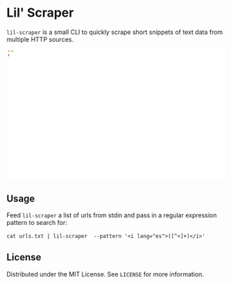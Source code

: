 # Lil' Scraper

`lil-scraper` is a small CLI to quickly scrape short snippets of text data from multiple HTTP sources.

<p align="center">
  <img width="700" src="https://raw.githubusercontent.com/walterbm/lil-scraper/main/demo/terminal.svg">
</p>

## Usage

Feed `lil-scraper` a list of urls from stdin and pass in a regular expression pattern to search for:

```
cat urls.txt | lil-scraper  --pattern '<i lang="es">([^<]+)</i>'
```

## License

Distributed under the MIT License. See `LICENSE` for more information.
